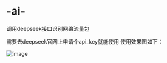 # -ai-
调用deepseek接口识别网络流量包

需要去deepseek官网上申请个api_key就能使用
使用效果图如下：


![image](https://github.com/user-attachments/assets/6993c143-e9d2-4e69-bd43-20cfe9b3a4e2)
